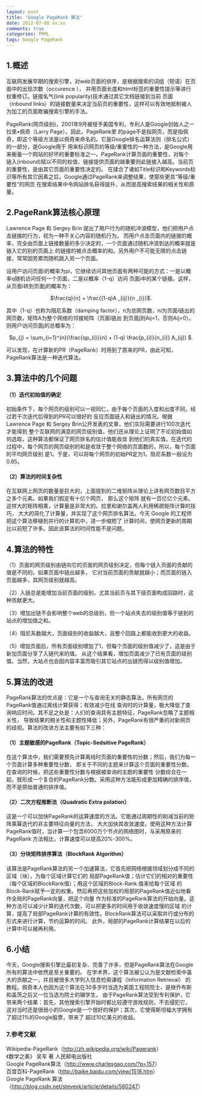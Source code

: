 ```yaml
---
layout: post
title: "Google PageRank 算法"
date: 2012-07-08 xx:xx
comments: true
categories: PRML
tags: Google PageRank
---
```

<h2>1.概述</h2>
<p>互联网发展早期的搜索引擎，对web页面的排序，是根据搜索的词组（短语）在页面中的出现次数（occurence ），
并用页面长度和html标签的重要性提示等进行权重修订。链接名气(link popularity)技术通过其它文档链接到当前
页面（inbound links）的链接数量来决定当前页的重要性，这样可以有效地抵制被人为加工的页面欺骗搜索引擎的手法。</p>

<p>PageRank(网页级别)，2001年9月被授予美国专利，专利人是Google创始人之一拉里•佩奇（Larry Page）。因此，PageRank里
的page不是指网页，而是指佩奇，即这个等级方法是以佩奇来命名的。它是Google排名运算法则（排名公式）的一部分，是Google用于
用来标识网页的等级/重要性的一种方法，是Google用来衡量一个网站的好坏的重要标准之一。PageRank计算页面的重要性，对每个
链入(inbound)赋以不同的权值，链接提供页面的越重要则此链接入越高。当前页的重要性，是由其它页面的重要性决定的。
在揉合了诸如Title标识和Keywords标识等所有其它因素之后，Google通过PageRank来调整结果，使那些更具“等级/重要性”的网页
在搜索结果中令网站排名获得提升，从而提高搜索结果的相关性和质量。</p>

<!-- more -->
<h2>2.PageRank算法核心原理</h2>
<p>Lawrence Page 和 Sergey Brin 提出了用户行为的随机冲浪模型，他们把用户点击链接的行为，视为一种不关心内容的随机行为。
而用户点击页面内的链接的概率，完全由页面上链接数量的多少决定的，一个页面通过随机冲浪到达的概率就是链入它的别的页面上
的链接的被点击概率的和。另外用户不可能无限的点击链接，常常因劳累而随机跳入另一个页面。</p>

<p>设用户访问页面i的概率为pi，它继续访问其他页面有两种可能的方式：一是以概率q随机访问任何一个页面，二是以概率（1-q）访问
页面i中的某个链接。这样，从页面i转到页面j的概率为：</p>
<center>$\frac{q}{n} + \frac{(1-q)A _{ij}}{n _{i}}$.</center>

<p>其中（1-q）也称为阻尼系数（damping factor），n为总网页数，ni为页面i链出的网页数，矩阵A为整个网络的邻接矩阵（页面i链出
到页面j则Aij=1，否则Aij=0）。则用户访问页面j的总概率为：</p>
<center>$p_{j} = \sum_{i=1}^{n}(\frac{qp_{i}}{n} + (1-q) \frac{p_{i}}{n_{i}} A_{ij}) $.</center>

<p>可以发现，在计算新的PR（PageRank）时用到了原来的PR，由此可知，PageRank算法是一种迭代算法。</p>

<h2>3.算法中的几个问题</h2>
<h4>（1）迭代初始值的确定</h4>
<p>初始条件下，每个网页的级别可以一视同仁，由于每个页面的入度和出度不同，经过若干次迭代后得到的PR可以很好的
反应页面链入和链出的情况。根据Lawrence Page 和 Sergey Brin公开发表的文章，他们实际需要进行100次迭代才能得到
整个互联网的满意的网页级别值，他们还从理论上证明了不论初始值如何选取，这种算法都保证了网页排名的估计值能收敛
到他们的真实值。在迭代的过程中，每个网页的网页级别的和是收敛于整个网络的页面数的，所以，每个页面的平均网页级别
是1。于是，可以将每个网页的初始PR定为1。阻尼系数一般设为0.85。</p>

<h4>（2）算法的时间复杂性</h4>
<p>在互联网上网页的数量是巨大的，上面提到的二维矩阵从理论上讲有网页数目平方之多个元素。如果我们假定有十亿个网页，
那么这个矩阵 就有一百亿亿个元素。这样大的矩阵相乘，计算量是非常大的。拉里和谢尔盖两人利用稀疏矩阵计算的技巧，
大大的简化了计算量，并实现了这个网页排名算法。今天 Google 的工程师把这个算法移植到并行的计算机中，进一步缩短了
计算时间，使网页更新的周期比以前短了许多。因此该算法的时间性能不是问题。</p>

<h2>4.算法的特性</h2>
<p>（1）页面的网页级别由链向它的页面的网页级别决定，但每个链入页面的贡献的值是不同的。如果页面中链出越多，
它对当前页面的贡献就越小；而页面的链入页面越多，其网页级别就越高。</p>

<p>（2）入链总是能增加当前页面的级别，尤其当前页与其下级页面构成回路时，这种贡献更大。</p>

<p>（3）增加出链不会影响整个web的总级别，但一个站点失去的级别值等于链到的站点的增加值之和。</p>

<p>（4）阻尼系数越大，页面级别的收益越大，且整个回路上都能收到更大的收益。</p>

<p>（5）增加页面后，所有页面级别增加了1，但每个页面的级别值减少了，这是由于新加页面分享了入链代来的值。
从这个结果看，增加页面减少了已有页面的级别值。当然，大站点也会因内容丰富而吸引其它站点的出链而得以级别值增加。</p>

<h2>5.算法的改进</h2>
<p>PageRank算法的优点是：它是一个与查询无关的静态算法，所有网页的PageRank值通过离线计算获得；有效减少在线
查询时的计算量，极大降低了查询响应时间。其不足之处是：人们的查询具有主题特征，PageRank忽略了主题相关性，
导致结果的相关性和主题性降低；另外，PageRank有很严重的对新网页的歧视。算法的改进方法主要有如下三种：</p>

<h4>（1）主题敏感的PageRank（Topic-Sedsitive PageRank）</h4>
<p>在这个算法中，我们需要预先计算离线时页面的重要性的分数；然后，我们为每一个页面计算多种重要性分数，
即关于不同的主题来计算这个页面的重要性分数。在查询的时候，把这些重要性分数与根据被查询的主题的重要性
分数综合在一起，就形成一个复合的PageRank分数。采用这种方法能形成更加精确的排序值，而不是原始普通的排序值。</p>

<h4>（2）二次方程推断法（Quadratic Extra polation）</h4>
<p>这是一个可以加快PageRank的运算速度的方法。它能通过周期性的削减当前的矩阵乘幂迭代的非主要特征向量的方法，
大大加快其收敛速度。使用这种方法计算PageRank值时，当计算一个包含8000万个节点的网络图时，与采用原来的PageRank
方法相比，计算速度可以提高20%-300%。</p>

<h4>（3）分块矩阵排序算法（BlockRank Algorithm）</h4>
<p>该算法是PageRank算法的另一个加速算法，它首先把网络根据领域划分成不同的区域（块），为每个区域计算它们的
局部PageRank值；估计它们的相对的重要性（每个区域的BlockRank值）；用这个区域的Block-Rank.值来给每个区域
的Block-Rank赋予一定的权重。然后再把这些加权的局部的PageRank值近似地看作全局的PageRank向量，把这个向量
作为标准的PageRank算法的开始向量。这种方法可以减少计算的迭代次数，可以把更多的时间用于收敛速度慢的区域
的计算，提高了局部PageRank计算的有效性。BlockRank算法可以采取并行或分布的形式来进行计算，节约运算的时间。
此外，局部的PageRank计算结果在以后的计算中可以被再利用。</p>

<h2>6.小结</h2>
<p>今天，Google搜索引擎比最初复杂、完善了许多，但是PageRank算法在Google所有的算法中依然是至关重要的。
在学术界，这个算法被公认为是文献检索中虽大的贡献之一，并且被很多大学列入信息检索课程（Information Retrieval）
的教程。佩奇本人也因为这个算法在30多岁时当选为美国工程院院士，是继乔布斯和盖茨之后又一位当选为院士的辍学生。
由于PageRank算法受到专利保护，它带来两个结果：首先，其他搜索引擎开始时都比较遵守游戏规则，不去侵犯它，
这对当时还是很弱小的Google是一个很好的保护；其次，它使得斯坦福大学拥有了超过1%的Google股票，带来了
超过10亿美元的收益。</p>

<h3>7.参考文献</h3>
<p>
Wikipedia-PageRank（<a href="http://zh.wikipedia.org/wiki/Pagerank">http://zh.wikipedia.org/wiki/Pagerank</a>）</br>
《数学之美》 吴军 著 人民邮电出版社</br>
Google PageRank算法（<a href="http://www.charlesgao.com/?p=157">http://www.charlesgao.com/?p=157</a>）</br>
百度百科-PageRank（<a href="http://baike.baidu.com/view/1518.htm">http://baike.baidu.com/view/1518.htm</a>）</br>
Google PageRank 算法（<a href="http://blog.csdn.net/stevexk/article/details/560247">http://blog.csdn.net/stevexk/article/details/560247</a>）</br>
</p>

